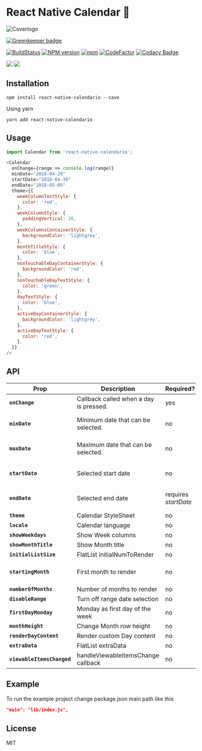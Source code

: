 # React Native Calendar 📆
![Coverlogo](https://imgur.com/LINQ6HZ.png)

[![Greenkeeper badge](https://badges.greenkeeper.io/maggialejandro/react-native-calendario.svg)](https://greenkeeper.io/)

[![BuildStatus](https://img.shields.io/travis/maggialejandro/react-native-calendario/master.svg)](https://travis-ci.org/maggialejandro/react-native-calendario)
[![NPM version](https://img.shields.io/npm/v/react-native-calendario.svg)](https://www.npmjs.com/package/react-native-calendario) [![npm](https://img.shields.io/npm/dw/react-native-calendario.svg)](https://github.com/maggialejandro/react-native-calendario)  [![CodeFactor](https://www.codefactor.io/repository/github/maggialejandro/react-native-calendario/badge)](https://www.codefactor.io/repository/github/maggialejandro/react-native-calendario) [![Codacy Badge](https://api.codacy.com/project/badge/Grade/832690f286a5451cacdae664d63be3b9)](https://www.codacy.com/app/maggialejandro/react-native-calendario?utm_source=github.com&amp;utm_medium=referral&amp;utm_content=maggialejandro/react-native-calendario&amp;utm_campaign=Badge_Grade)

![](https://media.giphy.com/media/eu8fFCG3rs3IEYwyYk/giphy.gif) ![](https://media.giphy.com/media/g0pZuxQ16frVSmEBSt/giphy.gif)


## Installation
```console
npm install react-native-calendario --save
```

Using yarn
```console
yarn add react-native-calendario
```

## Usage
```js
import Calendar from 'react-native-calendario';
```

```js
<Calendar
  onChange={range => console.log(range)}
  minDate="2018-04-20"
  startDate="2018-04-30"
  endDate="2018-05-05"
  theme={{
    weekColumnTextStyle: {
      color: 'red',
    },
    weekColumnStyle: {
      paddingVertical: 20,
    },
    weekColumnsContainerStyle: {
      backgroundColor: 'lightgrey',
    },
    monthTitleStyle: {
      color: 'blue',
    },
    nonTouchableDayContainerStyle: {
      backgroundColor: 'red',
    },
    nonTouchableDayTextStyle: {
      color: 'green',
    },
    dayTextStyle: {
      color: 'blue',
    },
    activeDayContainerStyle: {
      backgroundColor: 'lightgrey',
    },
    activeDayTextStyle: {
      color: 'red',
    },
  }}
/>
```

## API
| Prop | Description | Required? | Default | Type
|---|---|---|---|---|
|**`onChange`**|Callback called when a day is pressed. |yes| | Function |
|**`minDate`**|Minimum date that can be selected. |no|null| 'YYYY-MM-DD' |
|**`maxDate`**|Maximum date that can be selected. |no|null| 'YYYY-MM-DD' |
|**`startDate`**|Selected start date |no|null| 'YYYY-MM-DD' |
|**`endDate`**|Selected end date |requires *startDate*|null| 'YYYY-MM-DD' |
|**`theme`**|Calendar StyleSheet |no|null| Object |
|**`locale`**|Calendar language |no|'en'| string |
|**`showWeekdays`**|Show Week columns |no|true| boolean |
|**`showMonthTitle`**|Show Month title |no|true| boolean |
|**`initialListSize`**|FlatList initialNumToRender |no|2| number |
|**`startingMonth`**|First month to render |no|current month| 'YYYY-MM-DD' |
|**`numberOfMonths`**|Number of months to render |no|12| number |
|**`disableRange`**|Turn off range date selection |no|false| boolean |
|**`firstDayMonday`**|Monday as first day of the week |no|false| boolean |
|**`monthHeight`**|Change Month row height |no|370| number |
|**`renderDayContent`**|Render custom Day content |no|null| Function |
|**`extraData`**|FlatList extraData |no|null| any |
|**`viewableItemsChanged`**|handleViewableItemsChange callback |no|null| Function |


## Example
To run the example project change package.json main path like this
```json
"main": "lib/index.js",
```

## License
MIT
